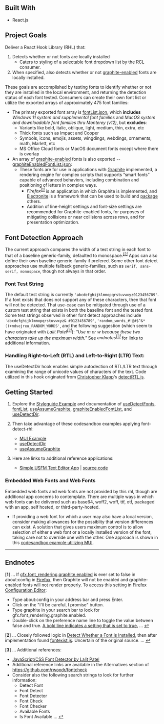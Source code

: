 ## Built With

 * React.js

## Project Goals
Deliver a React Hook Library (RHL) that:
1. Detects whether or not fonts are locally installed
   * Caters to styling of a selectable font dropdown list by the RCL consumer.
1. When specified, also detects whether or not [graphite-enabled](https://software.sil.org/fonts/) fonts are locally installed.

These goals are accomplished by testing fonts to identify whether or not they are installed in the local environment, and returning the detection status of each font tested. Consumers can create their own font list or utilize the exported arrays of approximately 475 font families:
* The primary exported font array is [fontList.json](https://github.com/RUN-Collaborations/font-select-rcl/blob/main/src/fonts/fontList.json), which **includes** *Windows 11 system and supplemental font families* and *MacOS system and downloadable font families thru Monterey (v12)*, but **excludes**:
   * Variants like bold, italic, oblique, light, medium, thin, extra, etc
   * Thick fonts such as Impact and Cooper
   * Symbols, icons, emojis, assets, wingdings, webdings, ornaments, math, Marlett, etc
   * MS Office Cloud fonts or MacOS document fonts except where there is overlap
* An array of [graphite-enabled](https://software.sil.org/fonts/) fonts is also exported -- [graphiteEnabledFontList.json](https://github.com/RUN-Collaborations/font-select-rcl/blob/main/src/fonts/graphiteEnabledFontList.json):
   * These fonts are for use in applications with [Graphite](https://scripts.sil.org/cms/scripts/page.php?site_id=projects&item_id=graphite_about) implemented, a rendering engine for complex scripts that supports “smart fonts” capable of advanced behaviors, including combination and positioning of letters in complex ways.
      * *Firefox<sup id="a1">[[1]](#f1)</sup>* is an application in which Graphite is implemented, and [Electronite](https://www.npmjs.com/package/electronite) is a framework that can be used to build and [package](https://www.npmjs.com/package/electronite-packager) others.
      * Addition of line-height settings and font-size settings are recommended for Graphite-enabled fonts, for purposes of mitigating collisions or near collisions across rows, and for presentation optimization.

## <span id="Font_Detection_Approach">Font Detection Approach</span>
The current approach compares the width of a test string in each font to that of a baseline generic-family, defaulted to monospace<span style="white-space:nowrap;">.*<sup id="a2">[[2]](#f2)</sup>*</span> Apps can also define their own baseline generic-family if prefered. Some other font detect approaches use multiple fallback generic-families, such as `serif, sans-serif, monospace`, though not always in that order.

### Font Test String
The default test string is currently `'abcdefghijklmnopqrstuvwxyz0123456789'`. If a font exists that does not support any of these characters, then that font will not be detected. That use-case can be mitigated through use of a custom test string that exists in both the baseline font and the tested font. Some test strings observed in other font detect approaches include `'abcdefghijklmnopqrstuvwxyz& #0123456789'`, `'random_words_#!@#$^&*()+mdvejreu_RANDOM_WORDS'`, and the following suggestion (which seem to have originated with *Lalit Patel<sup id="a3">[[3]](#f3)</sup>*): *"Use m or w because these two characters take up the maximum width."* See *endnotes<sup>[[3]](#f3)</sup>* for links to additional information.

### Handling Right-to-Left (RTL) and Left-to-Right (LTR) Text:
The useDetectDir hook enables simple autodection of RTL/LTR text through examining the range of unicode values of characters of the text. Code utilized in this hook originated from [Christopher Klapp](https://github.com/klappy)'s [detectRTL.js](https://github.com/unfoldingWord-box3/simple-text-editor-rcl/blob/9e34aa5618cf1b06409b2c169ba5bd86229e6d45/src/helpers/detectRTL.js).

## Getting Started
1. Explore the [Styleguide Example](#/Example) and documentation of [useDetectFonts](#/Example?id=usedetectfonts), [fontList](#/Example?id=fontlist), [useAssumeGraphite](#/Example?id=useassumegraphite), [graphiteEnabledFontList](#/Example?id=graphiteenabledfontlist), and [useDetectDir](#/Example?id=usedetectdir).

1. Then take advantage of these codesandbox examples applying font-detect-rhl:
   * [MUI Example](https://codesandbox.io/s/mui-font-detect-rhl-xui47y?file=/src/components/SelectMUI.js)
   * [useDetectDir](https://codesandbox.io/s/usedetectdir-font-detect-rhl-280fws?file=/src/components/DetectDir.jsx)
   * [useAssumeGraphite](https://codesandbox.io/s/useassumegraphite-font-detect-rhl-dnlqs1?file=/src/components/UtilizeGraphiteFonts.jsx)
1. Here are links to additional reference applications:
   * [Simple USFM Text Editor App](https://simple-usfm-editor-app.netlify.app/) | [source code](https://github.com/klappy/simple-usfm-editor-app/blob/main/src/components/FontSelect.jsx)

### Embedded Web Fonts and Web Fonts
Embedded web fonts and web fonts are not provided by this rhl, though are additional app concerns to contemplate. There are multiple ways in which web fonts can be delivered such as base64, woff2, woff, ttf, otf, packaged with an app, self hosted, or third-party-hosted.
* If providing a web font for which a user may also have a local version, consider making allowances for the possiblity that version differences can exist. A solution that gives users maximum control is to allow selection of either a web font or a locally installed version of the font, taking care not to override one with the other. One approach is shown in this [codesandbox example utilizing MUI](https://codesandbox.io/s/mui-font-detect-rhl-embedded-web-fonts-rtn566?file=/src/components/SelectMUI.js).
___

## Endnotes
[<b id="f1">1</b>] ... If [gfx.font_rendering.graphite.enabled](https://silnrsi.github.io/FDBP/en-US/Browsers%20as%20a%20font%20test%20platform.html) is ever set to false in about:config in [Firefox](https://www.mozilla.org/firefox/all/), then Graphite will not be enabled and graphite-enabled fonts will not render properly. To access this setting in [Firefox Configuration Editor](https://support.mozilla.org/en-US/kb/about-config-editor-firefox):
* Type about:config in your address bar and press Enter.
* Click on the "I'll be careful, I promise" button.
* Type graphite in your search bar to look for gfx.font_rendering.graphite.enabled.
* Double-click on the preference name line to toggle the value between false and true. [A bold line indicates a setting that is set to true.](https://support.mozilla.org/en-US/kb/about-config-editor-firefox) ... [↩](#a1)

[<b id="f2">2</b>] ... Closely followed logic in [Detect Whether a Font is Installed](https://www.kirupa.com/html5/detect_whether_font_is_installed.htm), then after implementation found [fontexist.js](https://gist.github.com/alloyking/4154494). Uncertain of the original source. ... [↩](#a2)

[<b id="f3">3</b>] ... Additional references:
* [JavaScript/CSS Font Detector by Lalit Patel](https://gist.github.com/szepeviktor/d28dfcfc889fe61763f3)
* Additional reference links are available in the Alternatives section of https://github.com/rwoodr/fontcheck
* Consider also the following search strings to look for further information:
   * Detect Font
   * Font Detect
   * Font Detector
   * Font Check
   * Font Checker
   * Available Fonts
   * Is Font Available ... [↩](#a3)
